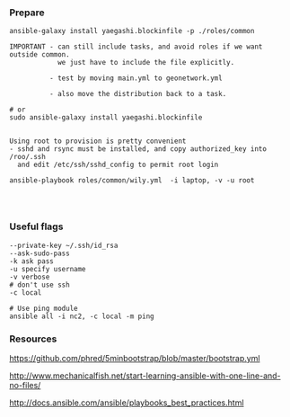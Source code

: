 
### Prepare
```
ansible-galaxy install yaegashi.blockinfile -p ./roles/common

IMPORTANT - can still include tasks, and avoid roles if we want outside common.
            we just have to include the file explicitly.

          - test by moving main.yml to geonetwork.yml

          - also move the distribution back to a task.

# or
sudo ansible-galaxy install yaegashi.blockinfile


Using root to provision is pretty convenient
- sshd and rsync must be installed, and copy authorized_key into /roo/.ssh 
  and edit /etc/ssh/sshd_config to permit root login

ansible-playbook roles/common/wily.yml  -i laptop, -v -u root




```

### Useful flags
```
--private-key ~/.ssh/id_rsa
--ask-sudo-pass
-k ask pass
-u specify username 
-v verbose
# don't use ssh
-c local

# Use ping module
ansible all -i nc2, -c local -m ping
```

### Resources

https://github.com/phred/5minbootstrap/blob/master/bootstrap.yml

http://www.mechanicalfish.net/start-learning-ansible-with-one-line-and-no-files/

http://docs.ansible.com/ansible/playbooks_best_practices.html


